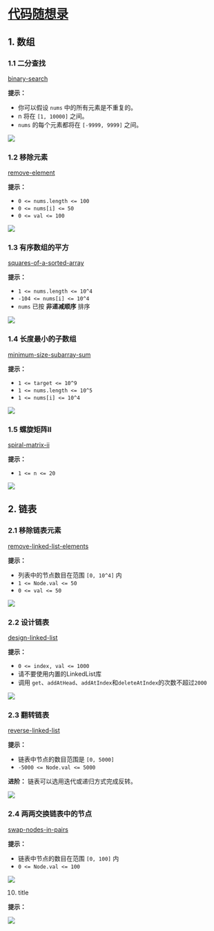 # [代码随想录](https://programmercarl.com/)

## 1. 数组

### 1.1 二分查找
[binary-search](https://leetcode.cn/problems/binary-search/)

   **提示：**
   + 你可以假设 `nums` 中的所有元素是不重复的。
   + n 将在 `[1, 10000]` 之间。
   + `nums` 的每个元素都将在 `[-9999, 9999]` 之间。

   ![](/Leetcode/suixianglu/assets/0704.png)

### 1.2 移除元素
[remove-element](https://leetcode.cn/problems/remove-element/)

   **提示：**
   + `0 <= nums.length <= 100`
   + `0 <= nums[i] <= 50`
   + `0 <= val <= 100`
   
   ![](/Leetcode/suixianglu/assets/0027.png)

### 1.3 有序数组的平方
[squares-of-a-sorted-array](https://leetcode.cn/problems/squares-of-a-sorted-array/)

   **提示：**
   +  `1 <= nums.length <= 10^4`
   + `-104 <= nums[i] <= 10^4`
   + `nums` 已按 **非递减顺序** 排序
   
   ![](/Leetcode/suixianglu/assets/0977.png)

### 1.4 长度最小的子数组
[minimum-size-subarray-sum](https://leetcode.cn/problems/minimum-size-subarray-sum/)

   **提示：**
   + `1 <= target <= 10^9`
   + `1 <= nums.length <= 10^5`
   + `1 <= nums[i] <= 10^4`

   ![](/Leetcode/suixianglu/assets/0209.png)

### 1.5 螺旋矩阵II
   [spiral-matrix-ii](https://leetcode.cn/problems/spiral-matrix-ii/)

   **提示：**
   + `1 <= n <= 20`
   
   ![](/Leetcode/suixianglu/assets/0059.png)

## 2. 链表

### 2.1 移除链表元素
   [remove-linked-list-elements](https://leetcode.cn/problems/remove-linked-list-elements/)

   **提示：**
   + 列表中的节点数目在范围 `[0, 10^4]` 内
   + `1 <= Node.val <= 50`
   + `0 <= val <= 50`

   ![](/Leetcode/suixianglu/assets/0203.png)

### 2.2 设计链表
   [design-linked-list](https://leetcode.cn/problems/design-linked-list/)

   **提示：**
   + `0 <= index, val <= 1000`
   + 请不要使用内置的LinkedList库
   + 调用 `get`、`addAtHead`、`addAtIndex`和`deleteAtIndex`的次数不超过`2000`

   ![](/Leetcode/suixianglu/assets/0707.png)

### 2.3 翻转链表
   [reverse-linked-list](https://leetcode.cn/problems/reverse-linked-list/)

   **提示：**
   + 链表中节点的数目范围是 `[0, 5000]`
   + `-5000 <= Node.val <= 5000`

   **进阶：** 
   链表可以选用迭代或递归方式完成反转。

   ![](/Leetcode/suixianglu/assets/0206.png)

### 2.4 两两交换链表中的节点
   [swap-nodes-in-pairs](https://leetcode.cn/problems/swap-nodes-in-pairs/)

   **提示：**
   + 链表中节点的数目在范围 `[0, 100]` 内
   + `0 <= Node.val <= 100`

   ![](/Leetcode/suixianglu/assets/0024.png)

10. title
    []()

**提示：**

![](/Leetcode/suixianglu/assets/)



